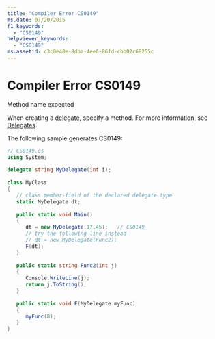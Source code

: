 ```yaml
---
title: "Compiler Error CS0149"
ms.date: 07/20/2015
f1_keywords: 
  - "CS0149"
helpviewer_keywords: 
  - "CS0149"
ms.assetid: c3c0e48e-8dba-4ee6-86fd-cbb02c68255c
---
```

# Compiler Error CS0149
Method name expected  
  
 When creating a [delegate](../language-reference/builtin-types/reference-types.md), specify a method. For more information, see [Delegates](../programming-guide/delegates/index.md).  
  
 The following sample generates CS0149:  
  
```csharp  
// CS0149.cs  
using System;  
  
delegate string MyDelegate(int i);  
  
class MyClass  
{  
   // class member-field of the declared delegate type  
   static MyDelegate dt;     
  
   public static void Main()  
   {  
      dt = new MyDelegate(17.45);   // CS0149  
      // try the following line instead  
      // dt = new MyDelegate(Func2);  
      F(dt);  
   }  
  
   public static string Func2(int j)  
   {  
      Console.WriteLine(j);  
      return j.ToString();  
   }  
  
   public static void F(MyDelegate myFunc)  
   {  
      myFunc(8);  
   }  
}  
```
